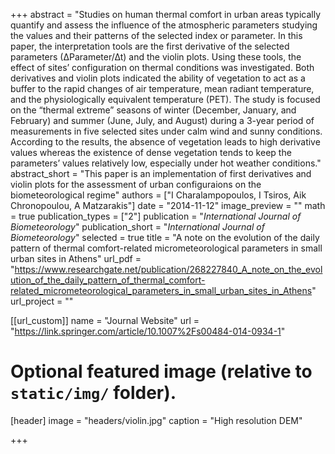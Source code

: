 +++
abstract = "Studies on human thermal comfort in urban areas typically quantify and assess the influence of the atmospheric parameters studying the values and their patterns of the selected index or parameter. In this paper, the interpretation tools are the first derivative of the selected parameters (∆Parameter/∆t) and the violin plots. Using these tools, the effect of sites’ configuration on thermal conditions was investigated. Both derivatives and violin plots indicated the ability of vegetation to act as a buffer to the rapid changes of air temperature, mean radiant temperature, and the physiologically equivalent temperature (PET). The study is focused on the “thermal extreme” seasons of winter (December, January, and February) and summer (June, July, and August) during a 3-year period of measurements in five selected sites under calm wind and sunny conditions. According to the results, the absence of vegetation leads to high derivative values whereas the existence of dense vegetation tends to keep the parameters’ values relatively low, especially under hot weather conditions."
abstract_short = "This paper is an implementation of first derivatives and violin plots for the assessment of urban configuraions on the biometeorological regime"
authors = ["I Charalampopoulos, I Tsiros, Aik Chronopoulou, A Matzarakis"]
date = "2014-11-12"
image_preview = ""
math = true
publication_types = ["2"]
publication = "*International Journal of Biometeorology*"
publication_short = "*International Journal of Biometeorology*"
selected = true
title = "A note on the evolution of the daily pattern of thermal comfort-related micrometeorological parameters in small urban sites in Athens"
url_pdf = "https://www.researchgate.net/publication/268227840_A_note_on_the_evolution_of_the_daily_pattern_of_thermal_comfort-related_micrometeorological_parameters_in_small_urban_sites_in_Athens"
url_project = ""

[[url_custom]]
name = "Journal Website"
url = "https://link.springer.com/article/10.1007%2Fs00484-014-0934-1"

# Optional featured image (relative to `static/img/` folder).
[header]
image = "headers/violin.jpg"
caption = "High resolution DEM"

+++